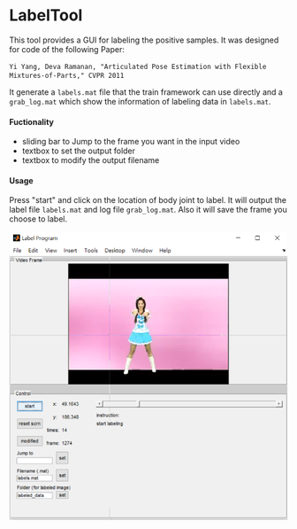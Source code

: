 # LabelTool
This tool provides a GUI for labeling the positive samples. 
It was designed for code of the following Paper:
```
Yi Yang, Deva Ramanan, "Articulated Pose Estimation with Flexible Mixtures-of-Parts," CVPR 2011
```
It generate a `labels.mat` file that the train framework can use directly and a `grab_log.mat` 
which show the information of labeling data in `labels.mat`.

#### Fuctionality
-	sliding bar to Jump to the frame you want in the input video
- textbox to set the output folder
- textbox to modify the output filename

#### Usage 
Press "start" and click on the location of body joint to label. It will output the label file 
`labels.mat` and log file `grab_log.mat`. Also it will save the frame you choose to label.

![alt tag](./show.png)
